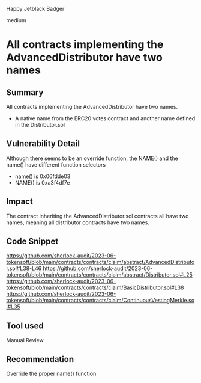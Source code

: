 Happy Jetblack Badger

medium

# All contracts implementing the AdvancedDistributor have two names

## Summary
All contracts implementing the AdvancedDistributor have two names. 
- A native name from the ERC20 votes contract and another name defined in  the Distributor.sol
## Vulnerability Detail
Although there seems to be an override function, the NAME() and the name() have different function selectors
- name() is 0x06fdde03
- NAME() is 0xa3f4df7e
## Impact
The contract inheriting the AdvancedDistributor.sol contracts all have two names, meaning all distributor contracts have two names.
## Code Snippet
https://github.com/sherlock-audit/2023-06-tokensoft/blob/main/contracts/contracts/claim/abstract/AdvancedDistributor.sol#L38-L46
https://github.com/sherlock-audit/2023-06-tokensoft/blob/main/contracts/contracts/claim/abstract/Distributor.sol#L25
https://github.com/sherlock-audit/2023-06-tokensoft/blob/main/contracts/contracts/claim/BasicDistributor.sol#L38
https://github.com/sherlock-audit/2023-06-tokensoft/blob/main/contracts/contracts/claim/ContinuousVestingMerkle.sol#L35
## Tool used

Manual Review

## Recommendation
Override the proper name() function